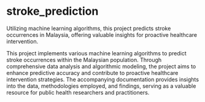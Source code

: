 # stroke_prediction
Utilizing machine learning algorithms, this project predicts stroke occurrences in Malaysia, offering valuable insights for proactive healthcare intervention.

This project implements various machine learning algorithms to predict stroke occurrences within the Malaysian population. 
Through comprehensive data analysis and algorithmic modeling, the project aims to enhance predictive accuracy and contribute to proactive healthcare intervention strategies. The accompanying documentation provides insights into the data, methodologies employed, and findings, serving as a valuable resource for public health researchers and practitioners.
